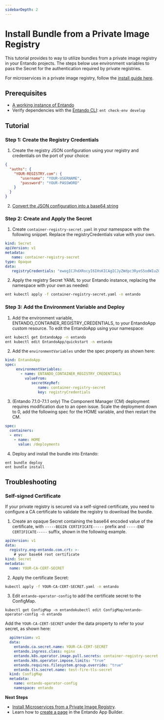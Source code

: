 ```yaml
---
sidebarDepth: 2
---
```


# Install Bundle from a Private Image Registry

This tutorial provides to way to utilize bundles from a private image registry in your Entando projects. The steps below use environment variables to pass the Secret for the authentication required by private registries.

For microservices in a private image registry, follow the [install guide here](ms-private-images.md).

## Prerequisites

* [A working instance of Entando](../../../docs/getting-started/)
* Verify dependencies with the [Entando CLI](../../docs/getting-started/entando-cli.md#check-the-environment): `ent check-env develop`

## Tutorial
### Step 1: Create the Registry Credentials
1. Create the registry JSON configuration using your registry and credentials on the port of your choice: 
``` json
{
  "auths": {
    "YOUR-REGISTRY.com": {
       "username": "YOUR-USERNAME",
       "password": "YOUR-PASSWORD"
    }
  }
}
```
2. [Convert the JSON configuration into a base64 string](https://www.base64encode.org/)  

### Step 2: Create and Apply the Secret
1. Create `container-registry-secret.yaml` in your namespace with the following snippet. Replace the registryCredentials value with your own.
``` yaml
kind: Secret
apiVersion: v1
metadata:
   name: container-registry-secret
type: Opaque
data:
   registryCredentials: "ewogICJhdXRocyI6IHsKICAgICJyZWdpc3RyeS5odWIuZG9ja2VyLmNvbSI6IHsKICAgICAgICAidXNlcm5hbWUiOiAidGVzdG5hbWV4eHgiLAogICAgICAgICJwYXNzd29yZCI6ICJUZXN0bmFtZXBhc3N3ZCIKfQp9Cn0="
```

2. Apply the registry Secret YAML to your Entando instance, replacing the namespace with your own as needed:
```sh
ent kubectl apply -f container-registry-secret.yaml -n entando
```

### Step 3: Add the Environment Variable and Deploy 
1. Add the environment variable, ENTANDO_CONTAINER_REGISTRY_CREDENTIALS, to your EntandoApp custom resource. To edit the EntandoApp using your namespace:
``` sh
ent kubectl get EntandoApp -n entando
ent kubectl edit EntandoApp/quickstart -n entando
```
2. Add the `environmentVariables` under the spec property as shown here:
```yaml
kind: EntandoApp
spec:
     environmentVariables:
       - name: ENTANDO_CONTAINER_REGISTRY_CREDENTIALS
         valueFrom:
            secretKeyRef:
               name: container-registry-secret
               key: registryCredentials

```
3. (Entando 7.1.0-7.1.1 only) The Component Manager (CM) deployment requires modification due to an open issue. Scale the deployment down to 0, add the following spec for the HOME variable, and then restart the CM.
``` yaml
spec:
  containers:
  - env:
    - name: HOME
      value: /deployments
```

4. Deploy and install the bundle into Entando:
```
ent bundle deploy
ent bundle install
```

## Troubleshooting
### Self-signed Certificate
If your private registry is secured via a self-signed certificate, you need to configure a CA certificate to validate the registry to download the bundle.

1. Create an opaque Secret containing the base64 encoded value of the certificate, with `-----BEGIN CERTIFICATE-----` prefix and `-----END CERTIFICATE-----` suffix, shown in the following example.

``` yaml 
apiVersion: v1
data:
  registry.eng-entando.com.crt: >-
    # your base64 root certificate
kind: Secret
metadata:
  name: YOUR-CA-CERT-SECRET
```
2. Apply the certificate Secret:

``` sh
kubectl apply -f YOUR-CA-CERT-SECRET.yaml -n entando
```

3. Edit `entando-operator-config` to add the certificate secret to the ConfigMap. 
```
kubectl get ConfigMap -n entandokubectl edit ConfigMap/entando-operator-config -n entando
```
  Add the `YOUR-CA-CERT-SECRET` under the data property to refer to your secret, as shown here:

``` yaml
  apiVersion: v1
  data:
    entando.ca.secret.name: YOUR-CA-CERT-SECRET
    entando.ingress.class: nginx
    entando.k8s.operator.image.pull.secrets: container-registry-secret
    entando.k8s.operator.impose.limits: "true"
    entando.requires.filesystem.group.override: "true"
    entando.tls.secret.name: test-fire-tls-secret
  kind: ConfigMap
  metadata:
    name: entando-operator-config
    namespace: entando
```

**Next Steps**
* [Install Microservices from a Private Image Registry](ms-private-images.md).
* Learn how to [create a page](../compose/page-management.md) in the Entando App Builder.

